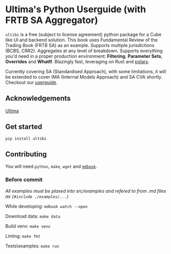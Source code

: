 # Ultima's Python Userguide (with FRTB SA Aggregator)

`ultibi` is a free (subject to license agreement) python package for a Cube like UI and backend solution. 
This book uses Fundamental Review of the Trading Book (FRTB SA) as an example. Supports multiple jurisdictions (BCBS, CRR2). Aggregates at any level of breakdown. Supports everything you'd need in a proper production environment: **Filtering**, **Parameter Sets**, **Overrides** and **WhatIf**. Blazingly fast, leveraging on Rust and [polars](https://pola-rs.github.io/polars-book/user-guide/).

Currently covering SA (Standardised Approach), with some limitations, it will be extended to cover IMA (Internal Models Approach) and SA CVA shortly. Checkout our [userguide](https://ultimabi.uk/ultibi-frtb-book/).

## Acknowledgements

[Ultima](https://ultimabi.uk/)

## Get started

`pip install ultibi`

## Contributing

You will need `python`, `make`, `wget` and [`mdbook`](https://github.com/rust-lang/mdBook/releases).

### Before commit

*All examples must be plased into src/examples and refered to from .md files as `{#include ./examples/...}`*

While developing:
`mdbook watch --open`

Download data:
`make data`

Build venv:
`make venv`

Linting:
`make fmt`

Tests\\examples:
`make run`
